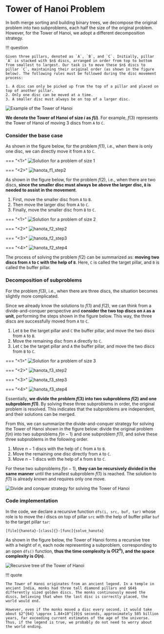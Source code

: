 # Tower of Hanoi Problem

In both merge sorting and building binary trees, we decompose the original problem into two subproblems, each half the size of the original problem. However, for the Tower of Hanoi, we adopt a different decomposition strategy.

!!! question

    Given three pillars, denoted as `A`, `B`, and `C`. Initially, pillar `A` is stacked with $n$ discs, arranged in order from top to bottom from smallest to largest. Our task is to move these $n$ discs to pillar `C`, maintaining their original order (as shown in the figure below). The following rules must be followed during the disc movement process:
    
    1. A disc can only be picked up from the top of a pillar and placed on top of another pillar.
    2. Only one disc can be moved at a time.
    3. A smaller disc must always be on top of a larger disc.

![Example of the Tower of Hanoi](hanota_problem.assets/hanota_example.png)

**We denote the Tower of Hanoi of size $i$ as $f(i)$**. For example, $f(3)$ represents the Tower of Hanoi of moving $3$ discs from `A` to `C`.

### Consider the base case

As shown in the figure below, for the problem $f(1)$, i.e., when there is only one disc, we can directly move it from `A` to `C`.

=== "<1>"
    ![Solution for a problem of size 1](hanota_problem.assets/hanota_f1_step1.png)

=== "<2>"
    ![hanota_f1_step2](hanota_problem.assets/hanota_f1_step2.png)

As shown in the figure below, for the problem $f(2)$, i.e., when there are two discs, **since the smaller disc must always be above the larger disc, `B` is needed to assist in the movement**.

1. First, move the smaller disc from `A` to `B`.
2. Then move the larger disc from `A` to `C`.
3. Finally, move the smaller disc from `B` to `C`.

=== "<1>"
    ![Solution for a problem of size 2](hanota_problem.assets/hanota_f2_step1.png)

=== "<2>"
    ![hanota_f2_step2](hanota_problem.assets/hanota_f2_step2.png)

=== "<3>"
    ![hanota_f2_step3](hanota_problem.assets/hanota_f2_step3.png)

=== "<4>"
    ![hanota_f2_step4](hanota_problem.assets/hanota_f2_step4.png)

The process of solving the problem $f(2)$ can be summarized as: **moving two discs from `A` to `C` with the help of `B`**. Here, `C` is called the target pillar, and `B` is called the buffer pillar.

### Decomposition of subproblems

For the problem $f(3)$, i.e., when there are three discs, the situation becomes slightly more complicated.

Since we already know the solutions to $f(1)$ and $f(2)$, we can think from a divide-and-conquer perspective and **consider the two top discs on `A` as a unit**, performing the steps shown in the figure below. This way, the three discs are successfully moved from `A` to `C`.

1. Let `B` be the target pillar and `C` the buffer pillar, and move the two discs from `A` to `B`.
2. Move the remaining disc from `A` directly to `C`.
3. Let `C` be the target pillar and `A` the buffer pillar, and move the two discs from `B` to `C`.

=== "<1>"
    ![Solution for a problem of size 3](hanota_problem.assets/hanota_f3_step1.png)

=== "<2>"
    ![hanota_f3_step2](hanota_problem.assets/hanota_f3_step2.png)

=== "<3>"
    ![hanota_f3_step3](hanota_problem.assets/hanota_f3_step3.png)

=== "<4>"
    ![hanota_f3_step4](hanota_problem.assets/hanota_f3_step4.png)

Essentially, **we divide the problem $f(3)$ into two subproblems $f(2)$ and one subproblem $f(1)$**. By solving these three subproblems in order, the original problem is resolved. This indicates that the subproblems are independent, and their solutions can be merged.

From this, we can summarize the divide-and-conquer strategy for solving the Tower of Hanoi shown in the figure below: divide the original problem $f(n)$ into two subproblems $f(n-1)$ and one subproblem $f(1)$, and solve these three subproblems in the following order.

1. Move $n-1$ discs with the help of `C` from `A` to `B`.
2. Move the remaining one disc directly from `A` to `C`.
3. Move $n-1$ discs with the help of `A` from `B` to `C`.

For these two subproblems $f(n-1)$, **they can be recursively divided in the same manner** until the smallest subproblem $f(1)$ is reached. The solution to $f(1)$ is already known and requires only one move.

![Divide and conquer strategy for solving the Tower of Hanoi](hanota_problem.assets/hanota_divide_and_conquer.png)

### Code implementation

In the code, we declare a recursive function `dfs(i, src, buf, tar)` whose role is to move the $i$ discs on top of pillar `src` with the help of buffer pillar `buf` to the target pillar `tar`:

```src
[file]{hanota}-[class]{}-[func]{solve_hanota}
```

As shown in the figure below, the Tower of Hanoi forms a recursive tree with a height of $n$, each node representing a subproblem, corresponding to an open `dfs()` function, **thus the time complexity is $O(2^n)$, and the space complexity is $O(n)$**.

![Recursive tree of the Tower of Hanoi](hanota_problem.assets/hanota_recursive_tree.png)

!!! quote

    The Tower of Hanoi originates from an ancient legend. In a temple in ancient India, monks had three tall diamond pillars and $64$ differently sized golden discs. The monks continuously moved the discs, believing that when the last disc is correctly placed, the world would end.

    However, even if the monks moved a disc every second, it would take about $2^{64} \approx 1.84×10^{19}$ seconds, approximately 585 billion years, far exceeding current estimates of the age of the universe. Thus, if the legend is true, we probably do not need to worry about the world ending.
